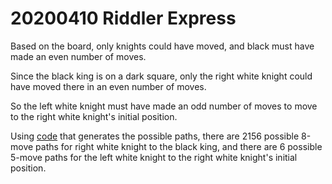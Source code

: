 20200410 Riddler Express
========================
Based on the board, only knights could have moved, and black must have made
an even number of moves.

Since the black king is on a dark square, only the right white knight could
have moved there in an even number of moves.

So the left white knight must have made an odd number of moves to move to the
right white knight's initial position.

Using [code](20200417x.hs) that generates the possible paths, there are 2156
possible 8-move paths for right white knight to the black king, and there
are 6 possible 5-move paths for the left white knight to the right white
knight's initial position.
